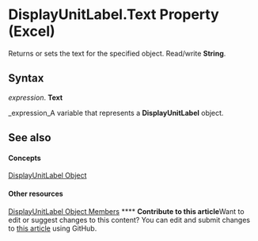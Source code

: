 
# DisplayUnitLabel.Text Property (Excel)

Returns or sets the text for the specified object. Read/write  **String**.


## Syntax

 _expression_. **Text**

 _expression_A variable that represents a  **DisplayUnitLabel** object.


## See also


#### Concepts


 [DisplayUnitLabel Object](522dea6a-114f-3e0f-f8ae-6c2667c733dd.md)
#### Other resources


 [DisplayUnitLabel Object Members](e436232b-ac1e-0f9f-60d5-527c4b2b50f2.md)
****   **Contribute to this article**Want to edit or suggest changes to this content? You can edit and submit changes to  [this article](https://github.com/jhershey00/VBA_Excel_Test/OpenXMLCon/articles/d3e38c0f-dec4-af37-8b4f-9dbbc12e67be.md) using GitHub.

